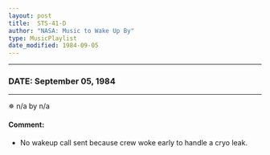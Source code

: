 ```yaml
---
layout: post
title:  STS-41-D
author: "NASA: Music to Wake Up By"
type: MusicPlaylist
date_modified: 1984-09-05
---
```


----
### DATE: September 05, 1984
----
✵ n/a by n/a

#### Comment:
* No wakeup call sent because crew woke early to handle a cryo leak.

